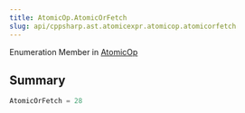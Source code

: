 ```yaml
---
title: AtomicOp.AtomicOrFetch
slug: api/cppsharp.ast.atomicexpr.atomicop.atomicorfetch
---
```

Enumeration Member in [AtomicOp](/api/cppsharp/ast/atomicexpr/atomicop)

## Summary



```csharp
AtomicOrFetch = 28
```

